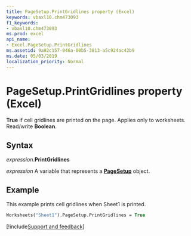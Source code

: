 ```yaml
---
title: PageSetup.PrintGridlines property (Excel)
keywords: vbaxl10.chm473093
f1_keywords:
- vbaxl10.chm473093
ms.prod: excel
api_name:
- Excel.PageSetup.PrintGridlines
ms.assetid: 9a92c157-046a-00b5-3813-a5c924ac42b9
ms.date: 05/03/2019
localization_priority: Normal
---
```



# PageSetup.PrintGridlines property (Excel)

**True** if cell gridlines are printed on the page. Applies only to worksheets. Read/write **Boolean**.


## Syntax

_expression_.**PrintGridlines**

_expression_ A variable that represents a **[PageSetup](Excel.PageSetup.md)** object.


## Example

This example prints cell gridlines when Sheet1 is printed.

```vb
Worksheets("Sheet1").PageSetup.PrintGridlines = True
```




[!include[Support and feedback](~/includes/feedback-boilerplate.md)]